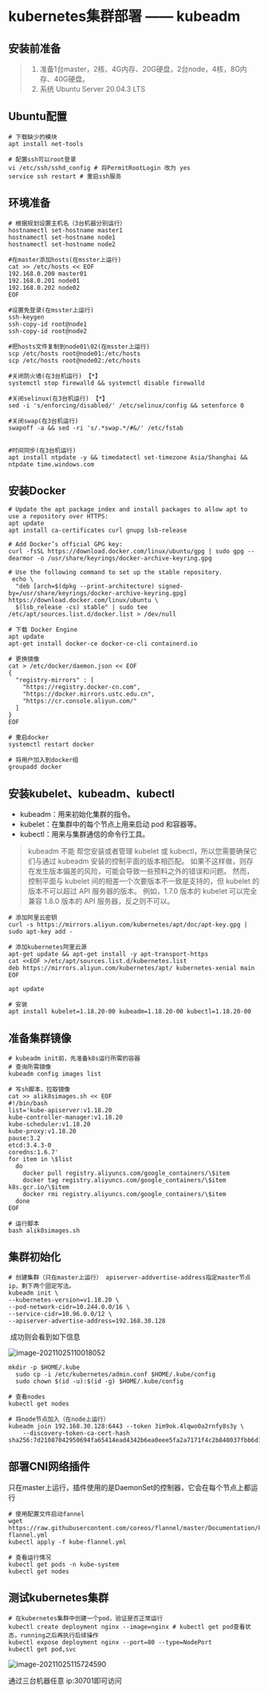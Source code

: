 # kubernetes集群部署 —— kubeadm

## 安装前准备

> 1. 准备1台master，2核、4G内存、20G硬盘，2台node，4核，8G内存、40G硬盘。
> 2. 系统 Ubuntu Server 20.04.3 LTS

## Ubuntu配置

```shell
# 下载缺少的模块
apt install net-tools

# 配置ssh可以root登录
vi /etc/ssh/sshd_config # 将PermitRootLogin 改为 yes
service ssh restart # 重启ssh服务
```

## 环境准备

```shell
# 根据规划设置主机名（3台机器分别运行）
hostnamectl set-hostname master1
hostnamectl set-hostname node1
hostnamectl set-hostname node2

#在master添加hosts(在msster上运行)
cat >> /etc/hosts << EOF
192.168.0.200 master01
192.168.0.201 node01
192.168.0.202 node02
EOF

#设置免登录(在msster上运行)
ssh-keygen
ssh-copy-id root@node1
ssh-copy-id root@node2

#把hosts文件复制到node01\02(在msster上运行)
scp /etc/hosts root@node01:/etc/hosts
scp /etc/hosts root@node02:/etc/hosts

#关闭防火墙(在3台机运行) 【*】
systemctl stop firewalld && systemctl disable firewalld

#关闭selinux(在3台机运行) 【*】
sed -i 's/enforcing/disabled/' /etc/selinux/config && setenforce 0

#关闭swap(在3台机运行)
swapoff -a && sed -ri 's/.*swap.*/#&/' /etc/fstab


#时间同步(在3台机运行)
apt install ntpdate -y && timedatectl set-timezone Asia/Shanghai && ntpdate time.windows.com
```

## 安装Docker

```shell
# Update the apt package index and install packages to allow apt to use a repository over HTTPS:
apt update
apt install ca-certificates curl gnupg lsb-release

# Add Docker’s official GPG key:
curl -fsSL https://download.docker.com/linux/ubuntu/gpg | sudo gpg --dearmor -o /usr/share/keyrings/docker-archive-keyring.gpg

# Use the following command to set up the stable repository.
 echo \
  "deb [arch=$(dpkg --print-architecture) signed-by=/usr/share/keyrings/docker-archive-keyring.gpg] https://download.docker.com/linux/ubuntu \
  $(lsb_release -cs) stable" | sudo tee /etc/apt/sources.list.d/docker.list > /dev/null
  
# 下载 Docker Engine
apt update
apt-get install docker-ce docker-ce-cli containerd.io

# 更换镜像
cat > /etc/docker/daemon.json << EOF
{
  "registry-mirrors" : [
    "https://registry.docker-cn.com",
    "https://docker.mirrors.ustc.edu.cn",
    "https://cr.console.aliyun.com/"
  ]
}
EOF

# 重启docker
systemctl restart docker

# 将用户加入到docker组
groupadd docker

```

## 安装kubelet、kubeadm、kubectl

- kubeadm：用来初始化集群的指令。
- kubelet：在集群中的每个节点上用来启动 pod 和容器等。
- kubectl：用来与集群通信的命令行工具。

> kubeadm 不能 帮您安装或者管理 kubelet 或 kubectl，所以您需要确保它们与通过 kubeadm 安装的控制平面的版本相匹配。 如果不这样做，则存在发生版本偏差的风险，可能会导致一些预料之外的错误和问题。 然而，控制平面与 kubelet 间的相差一个次要版本不一致是支持的，但 kubelet 的版本不可以超过 API 服务器的版本。 例如，1.7.0 版本的 kubelet 可以完全兼容 1.8.0 版本的 API 服务器，反之则不可以。

```shell
# 添加阿里云密钥
curl -s https://mirrors.aliyun.com/kubernetes/apt/doc/apt-key.gpg | sudo apt-key add -

# 添加kubernetes阿里云源
apt-get update && apt-get install -y apt-transport-https
cat <<EOF >/etc/apt/sources.list.d/kubernetes.list
deb https://mirrors.aliyun.com/kubernetes/apt/ kubernetes-xenial main
EOF

apt update

# 安装
apt install kubelet=1.18.20-00 kubeadm=1.18.20-00 kubectl=1.18.20-00
```

## 准备集群镜像

```
# kubeadm init前，先准备k8s运行所需的容器
# 查询所需镜像
kubeadm config images list

# 写sh脚本，拉取镜像
cat >> alik8simages.sh << EOF
#!/bin/bash
list='kube-apiserver:v1.18.20
kube-controller-manager:v1.18.20
kube-scheduler:v1.18.20
kube-proxy:v1.18.20
pause:3.2
etcd:3.4.3-0
coredns:1.6.7'
for item in \$list
  do
    docker pull registry.aliyuncs.com/google_containers/\$item
    docker tag registry.aliyuncs.com/google_containers/\$item k8s.gcr.io/\$item
    docker rmi registry.aliyuncs.com/google_containers/\$item
  done
EOF

# 运行脚本
bash alik8simages.sh
```

## 集群初始化

```
# 创建集群（只在master上运行） apiserver-addvertise-address指定master节点ip，剩下两个固定写法。
kubeadm init \
--kubernetes-version=v1.18.20 \
--pod-network-cidr=10.244.0.0/16 \
--service-cidr=10.96.0.0/12 \
--apiserver-advertise-address=192.168.30.128
```

​	成功则会看到如下信息

![image-20211025110018052](C:\Users\dell\AppData\Roaming\Typora\typora-user-images\image-20211025110018052.png)

```
mkdir -p $HOME/.kube
  sudo cp -i /etc/kubernetes/admin.conf $HOME/.kube/config
  sudo chown $(id -u):$(id -g) $HOME/.kube/config
  
# 查看nodes
kubectl get nodes

# 将node节点加入（在node上运行）
kubeadm join 192.168.30.128:6443 --token 3im9ok.4lqwo0a2rnfy8s3y \
    --discovery-token-ca-cert-hash sha256:7d21087042950694fa65414ead4342b6ea0eee5fa2a7171f4c2b848037fbb6d1
```

## 部署CNI网络插件

​	只在master上运行，插件使用的是DaemonSet的控制器，它会在每个节点上都运行

```
# 使用配置文件启动fannel
wget https://raw.githubusercontent.com/coreos/flannel/master/Documentation/kube-flannel.yml
kubectl apply -f kube-flannel.yml

# 查看运行情况
kubectl get pods -n kube-system
kubectl get nodes
```

## 测试kubernetes集群

```
# 在kubernetes集群中创建一个pod，验证是否正常运行
kubectl create deployment nginx --image=nginx # kubectl get pod查看状态，running之后再执行后续操作
kubectl expose deployment nginx --port=80 --type=NodePort
kubectl get pod,svc
```

![image-20211025115724590](C:\Users\dell\AppData\Roaming\Typora\typora-user-images\image-20211025115724590.png)

通过三台机器任意 ip:30701即可访问

